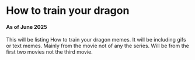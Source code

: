 # How to train your dragon
#### As of June 2025

This will  be listing How to train your dragon memes. It will be including gifs or text memes. Mainly from the movie not of any the series. Will be from the first two movies not the third movie.
